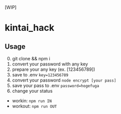 [WIP]

# kintai_hack

## Usage
0. git clone && npm i
1. convert your password with any key
  1. prepare your any key (ex. [123456789])
  2. save to .env `key=123456789`
  3. convert your password `node encrypt [your pass]`
  4. save your pass to .env `password=hogefuga`
2. change your status
  - workin: `npm run IN`
  - workout: `npm run OUT`
